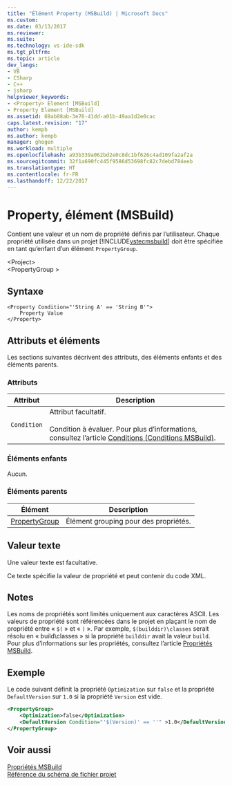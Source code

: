 ```yaml
---
title: "Élément Property (MSBuild) | Microsoft Docs"
ms.custom: 
ms.date: 03/13/2017
ms.reviewer: 
ms.suite: 
ms.technology: vs-ide-sdk
ms.tgt_pltfrm: 
ms.topic: article
dev_langs:
- VB
- CSharp
- C++
- jsharp
helpviewer_keywords:
- <Property> Element [MSBuild]
- Property Element [MSBuild]
ms.assetid: 69ab08ab-3e76-41dd-a01b-49aa1d2e0cac
caps.latest.revision: "17"
author: kempb
ms.author: kempb
manager: ghogen
ms.workload: multiple
ms.openlocfilehash: a93b339a062bd2e0c8dc1bf626c4ad109fa2af2a
ms.sourcegitcommit: 32f1a690fc445f9586d53698fc82c7debd784eeb
ms.translationtype: HT
ms.contentlocale: fr-FR
ms.lasthandoff: 12/22/2017
---
```

# <a name="property-element-msbuild"></a>Property, élément (MSBuild)
Contient une valeur et un nom de propriété définis par l’utilisateur. Chaque propriété utilisée dans un projet [!INCLUDE[vstecmsbuild](../extensibility/internals/includes/vstecmsbuild_md.md)] doit être spécifiée en tant qu’enfant d’un élément `PropertyGroup`.  

 \<Project>  
 \<PropertyGroup >  

## <a name="syntax"></a>Syntaxe  

```  
<Property Condition="'String A' == 'String B'">  
    Property Value  
</Property>  
```  

## <a name="attributes-and-elements"></a>Attributs et éléments  
 Les sections suivantes décrivent des attributs, des éléments enfants et des éléments parents.  

### <a name="attributes"></a>Attributs  

|Attribut|Description|  
|---------------|-----------------|  
|`Condition`|Attribut facultatif.<br /><br /> Condition à évaluer. Pour plus d’informations, consultez l’article [Conditions (Conditions MSBuild)](../msbuild/msbuild-conditions.md).|  

### <a name="child-elements"></a>Éléments enfants  
 Aucun.  

### <a name="parent-elements"></a>Éléments parents  

|Élément|Description|  
|-------------|-----------------|  
|[PropertyGroup](../msbuild/propertygroup-element-msbuild.md)|Élément grouping pour des propriétés.|  

## <a name="text-value"></a>Valeur texte  
 Une valeur texte est facultative.  

 Ce texte spécifie la valeur de propriété et peut contenir du code XML.  

## <a name="remarks"></a>Notes  
 Les noms de propriétés sont limités uniquement aux caractères ASCII. Les valeurs de propriété sont référencées dans le projet en plaçant le nom de propriété entre « `$(` » et « `)` ». Par exemple, `$(builddir)\classes` serait résolu en « build\classes » si la propriété `builddir` avait la valeur `build`. Pour plus d’informations sur les propriétés, consultez l’article [Propriétés MSBuild](../msbuild/msbuild-properties.md).  

## <a name="example"></a>Exemple  
 Le code suivant définit la propriété `Optimization` sur `false` et la propriété `DefaultVersion` sur `1.0` si la propriété `Version` est vide.  

```xml  
<PropertyGroup>  
    <Optimization>false</Optimization>  
    <DefaultVersion Condition="'$(Version)' == ''" >1.0</DefaultVersion>  
</PropertyGroup>  
```  

## <a name="see-also"></a>Voir aussi
[Propriétés MSBuild](../msbuild/msbuild-properties.md)  
 [Référence du schéma de fichier projet](../msbuild/msbuild-project-file-schema-reference.md)
